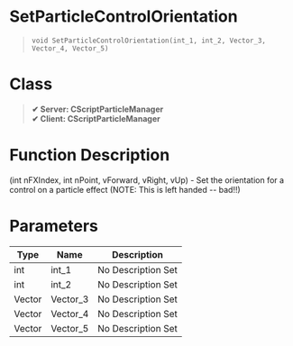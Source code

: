 # SetParticleControlOrientation
> `void SetParticleControlOrientation(int_1, int_2, Vector_3, Vector_4, Vector_5)`
# Class
> __✔ Server: CScriptParticleManager__  
> __✔ Client: CScriptParticleManager__  
# Function Description
(int nFXIndex, int nPoint, vForward, vRight, vUp) - Set the orientation for a control on a particle effect (NOTE: This is left handed -- bad!!)
# Parameters
Type|Name|Description
--|--|--
int|int_1|No Description Set
int|int_2|No Description Set
Vector|Vector_3|No Description Set
Vector|Vector_4|No Description Set
Vector|Vector_5|No Description Set
